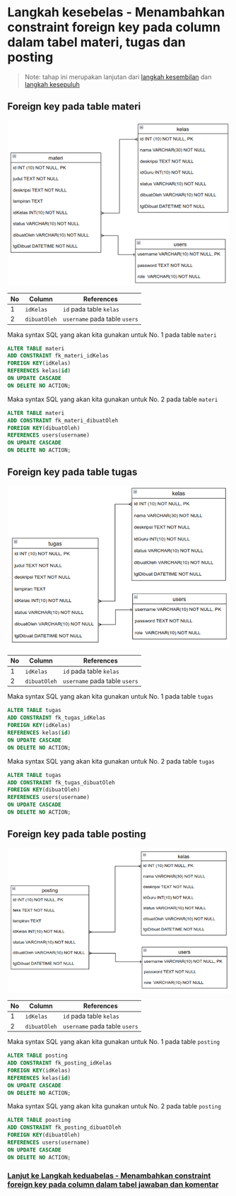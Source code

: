 # Langkah kesebelas - Menambahkan constraint foreign key pada column dalam tabel materi, tugas dan posting

> Note: tahap ini merupakan lanjutan dari [langkah kesembilan](/steps/langkah9.md) dan [langkah kesepuluh](/steps/langkah10.md)

## Foreign key pada table materi

![Relasi antar table materi, kelas dan users](/images/image15.png)

|No|Column|References|
|-|-|-|
|1|`idKelas`|`id` pada table `kelas`|
|2|`dibuatOleh`|`username` pada table `users`|

Maka syntax SQL yang akan kita gunakan untuk No. 1 pada table `materi`
```sql
ALTER TABLE materi
ADD CONSTRAINT fk_materi_idKelas
FOREIGN KEY(idKelas)
REFERENCES kelas(id)
ON UPDATE CASCADE
ON DELETE NO ACTION;
```
Maka syntax SQL yang akan kita gunakan untuk No. 2 pada table `materi`
```sql
ALTER TABLE materi
ADD CONSTRAINT fk_materi_dibuatOleh
FOREIGN KEY(dibuatOleh)
REFERENCES users(username)
ON UPDATE CASCADE
ON DELETE NO ACTION;
```

## Foreign key pada table tugas

![Relasi antar table tugas, kelas dan users](/images/image16.png)

|No|Column|References|
|-|-|-|
|1|`idKelas`|`id` pada table `kelas`|
|2|`dibuatOleh`|`username` pada table `users`|

Maka syntax SQL yang akan kita gunakan untuk No. 1 pada table `tugas`
```sql
ALTER TABLE tugas
ADD CONSTRAINT fk_tugas_idKelas
FOREIGN KEY(idKelas)
REFERENCES kelas(id)
ON UPDATE CASCADE
ON DELETE NO ACTION;
```
Maka syntax SQL yang akan kita gunakan untuk No. 2 pada table `tugas`
```sql
ALTER TABLE tugas
ADD CONSTRAINT fk_tugas_dibuatOleh
FOREIGN KEY(dibuatOleh)
REFERENCES users(username)
ON UPDATE CASCADE
ON DELETE NO ACTION;
```

## Foreign key pada table posting

![Relasi antar table posting, kelas dan users](/images/image17.png)

|No|Column|References|
|-|-|-|
|1|`idKelas`|`id` pada table `kelas`|
|2|`dibuatOleh`|`username` pada table `users`|

Maka syntax SQL yang akan kita gunakan untuk No. 1 pada table `posting`
```sql
ALTER TABLE posting
ADD CONSTRAINT fk_posting_idKelas
FOREIGN KEY(idKelas)
REFERENCES kelas(id)
ON UPDATE CASCADE
ON DELETE NO ACTION;
```
Maka syntax SQL yang akan kita gunakan untuk No. 2 pada table `posting`
```sql
ALTER TABLE poasting
ADD CONSTRAINT fk_posting_dibuatOleh
FOREIGN KEY(dibuatOleh)
REFERENCES users(username)
ON UPDATE CASCADE
ON DELETE NO ACTION;
```

### [Lanjut ke Langkah keduabelas - Menambahkan constraint foreign key pada column dalam tabel jawaban dan komentar](/steps/langkah12.md)